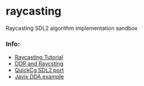 # raycasting
Raycasting SDL2 algorithm implementation sandbox


### Info:
- [Raycasting Tutorial](https://permadi.com/1996/05/ray-casting-tutorial-9/)
- [DDR and Raycsting](https://lodev.org/cgtutor/raycasting.html#Introduction)
- [QuickCg SDL2 port](https://github.com/SheepyChris/quickcg-sdl2/tree/master)
- [Javix DDA example](https://github.com/OneLoneCoder/Javidx9/blob/master/PixelGameEngine/SmallerProjects/OneLoneCoder_PGE_RayCastDDA.cpp)